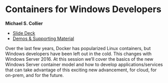 # Containers for Windows Developers
**Michael S. Collier**

* [Slide Deck](https://github.com/mcollier/ContainersForWindowsDevs/blob/master/ContainersForWindowsDev.pptx)
* [Demos & Supporting Material](https://github.com/mcollier/ContainersForWindowsDevs/)

Over the last few years, Docker has popularized Linux containers, but Windows developers have been left out in the cold. This changes with Windows Server 2016. At this session we’ll cover the basics of the new Windows Server container model and how to develop applications/services that can take advantage of this exciting new advancement, for cloud, for on-prem, and for the future.
